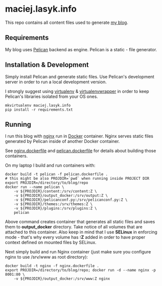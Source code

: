 # maciej.lasyk.info #

This repo contains all content files used to generate 
[my blog](http://maciej.lasyk.info).

## Requirements ##

My blog uses [Pelican](http://blog.getpelican.com/) backend as engine. Pelican 
is a static - file generator.

## Installation & Development ##

Simply install Pelican and generate static files. Use Pelican's development
server in order to run a local development version.

I strongly suggest using [virtualenv](https://virtualenv.pypa.io/en/stable/) &
[virtualenvwrapper](https://virtualenvwrapper.readthedocs.io/en/latest/) in 
order to keep Pelican's libraries isolated from your OS ones.

```
mkvirtualenv maciej.lasyk.info
pip install -r requirements.txt
```

## Running ##

I run this blog with [nginx](https://www.nginx.org/) run in 
[Docker](https://www.docker.com) container. Nginx serves static files 
generated by Pelican inside of another Docker container.

See [nginx.dockerfile](nginx.dockerfile) and 
[pelican.dockerfile](pelican.dockerfile) for details about building those
containers.

On my laptop I build and run containers with:

```
docker build -t pelican -f pelican.dockerfile .
# this might be also PROJDIR=`pwd` when running inside PROJECT DIR
export PROJDIR=/directory/to/blog/repo
docker run --name pelican \
    -v ${PROJDIR}/content:/srv/content:Z \
    -v ${PROJDIR}/output_docker:/srv/output:Z \
    -v ${PROJDIR}/pelicanconf.py:/srv/pelicanconf.py:Z \
    -v ${PROJDIR}/themes:/srv/themes:Z \
    -v ${PROJDIR}/plugins:/srv/plugins:Z \
    pelican
```

Above command creates container that generates all static files and saves
them to **output_docker** directory. Take notice of all volumes that are
attached to this container. Also keep in mind that I use **SELinux** in 
enforcing mode - that's why every volume has **:Z** added in order to have
proper context defined on mounted files by SELinux.

Next simply build and run Nginx container (just make sure you configure nginx
to use /srv/www as root directory):

```
docker build -t nginx -f nginx.dockerfile .
export PROJDIR=/directory/to/blog/repo; docker run -d --name nginx -p 8001:80 \
    -v ${PROJDIR}/output_docker:/srv/www:Z nginx
```
